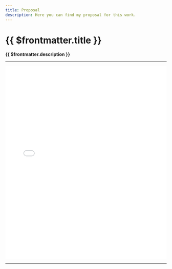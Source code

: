 ```yaml
---
title: Proposal
description: Here you can find my proposal for this work.
---
```


# {{ $frontmatter.title }}

**{{ $frontmatter.description }}**

--- 

<iframe src="/mac0499/proposal.pdf" title="proposalPdf" width="100%" height="600" style="border:none;"></iframe>

---